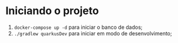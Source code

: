 # Iniciando o projeto

1. `docker-compose up -d` para iniciar o banco de dados;
2. `./gradlew quarkusDev` para iniciar em modo de desenvolvimento;